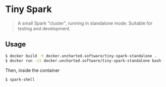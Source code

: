 # Tiny Spark
> A small Spark "cluster", running in standalone mode. Suitable for testing and development.

## Usage

```bash
$ docker build -t docker.uncharted.software/tiny-spark-standalone .
$ docker run -it docker.uncharted.software/tiny-spark-standalone bash
```

Then, inside the container

```bash
$ spark-shell
```
